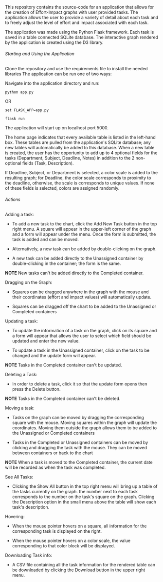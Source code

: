 This repository contains the source-code for an application that allows for the creation of Effort-Impact graphs 
with user provided tasks. The application allows the user to provide a variety of detail about each task and to freely
adjust the level of effort and impact associated with each task. 

The application was made using the Python Flask framework. Each task is saved in a table connected SQLite database.
The interactive graph rendered by the application is created using the D3 library.

###### Starting and Using the Application

Clone the repository and use the requirements file to install the needed libraries The application can be run one of two ways:

Navigate into the application directory and run:

`python app.py`

OR

`set FLASK_APP=app.py`

`flask run`

The application will start up on localhost port 5000.

The home page indicates that every available table is listed in the left-hand box. These tables are pulled from the
application's SQLite database; any new tables will automatically be added to this database. When a new table is created,
the user has the opportunity to add up to 4 optional fields for the tasks (Department, Subject, Deadline, Notes) in 
addition to the 2 non-optional fields (Task, Description). 

If Deadline, Subject, or Department is selected, a color scale is added to the resulting graph; for Deadline, the color 
scale corresponds to proximity to the deadline, otherwise, the scale is corresponds to unique values. If none of these
fields is selected, colors are assigned randomly.

###### Actions

Adding a task:

* To add a new task to the chart, click the Add New Task button in the top right menu. A square will appear in the 
upper-left corner of the graph and a form will appear under the menu. Once the form is submitted, the task is added and
can be moved.

* Alternatively, a new task can be added by double-clicking on the graph.

* A new task can be added directly to the Unassigned container by double-clicking in the container; the form is the same.

**NOTE** New tasks can't be added directly to the Completed container.

Dragging on the Graph:

* Squares can be dragged anywhere in the graph with the mouse and their coordinates (effort and impact values) will 
automatically update.

* Squares can be dragged off the chart to be added to the Unassigned or Completed containers

Updating a task:

* To update the information of a task on the graph, click on its square and a form will appear that allows the user to
select which field should be updated and enter the new value.

* To update a task in the Unassigned container, click on the task to be changed and the update form will appear.

**NOTE** Tasks in the Completed container can't be updated.

Deleting a Task:

* In order to delete a task, click it so that the update form opens then press the Delete button.

**NOTE** Tasks in the Completed container can't be deleted.

Moving a task:

* Tasks on the graph can be moved by dragging the corresponding square with the mouse. Moving squares within the graph
will update the coordinates. Moving them outside the graph allows them to be added to the Unassigned or Completed
containers

* Tasks in the Completed or Unassigned containers can be moved by clicking and dragging the task with the mouse. They can
be moved between containers or back to the chart

**NOTE** When a task is moved to the Completed container, the current date will be recorded as when the task 
was completed.

See All Tasks:

* Clicking the Show All button in the top right menu will bring up a table of the tasks currently on the graph. the number
next to each task corresponds to the number on the task's square on the graph. Clicking the Description option in the 
small menu above the table will show each task's description.

Hovering:

* When the mouse pointer hovers on a square, all information for the corresponding task is displayed on the right.

* When the mouse pointer hovers on a color scale, the value corresponding to that color block will be displayed.

Downloading Task info:

* A CSV file containing all the task information for the rendered table can be downloaded by clicking the Download
button in the upper right menu.

